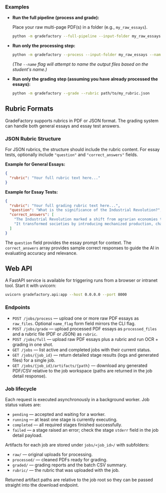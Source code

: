 ### Examples

- **Run the full pipeline (process and grade):**

  Place your raw multi-page PDF(s) in a folder (e.g., `my_raw_essays`).

  ```bash
  python -m gradefactory --full-pipeline --input-folder my_raw_essays --rubric path/to/my_rubric.json
  ```

- **Run only the processing step:**

  ```bash
  python -m gradefactory --process --input-folder my_raw_essays --name
  ```

  _(The `--name` flag will attempt to name the output files based on the student's name.)_

- **Run only the grading step (assuming you have already processed the essays):**

  ```bash
  python -m gradefactory --grade --rubric path/to/my_rubric.json
  ```

## Rubric Formats

GradeFactory supports rubrics in PDF or JSON format. The grading system can handle both general essays and essay test answers.

### JSON Rubric Structure

For JSON rubrics, the structure should include the rubric content. For essay tests, optionally include `"question"` and `"correct_answers"` fields.

**Example for General Essays:**

```json
{
  "rubric": "Your full rubric text here..."
}
```

**Example for Essay Tests:**

```json
{
  "rubric": "Your full grading rubric text here...",
  "question": "What is the significance of the Industrial Revolution?",
  "correct_answers": [
    "The Industrial Revolution marked a shift from agrarian economies to industrialized ones, leading to urbanization and technological advancements.",
    "It transformed societies by introducing mechanized production, changing labor dynamics, and paving the way for modern capitalism."
  ]
}
```

The `question` field provides the essay prompt for context. The `correct_answers` array provides sample correct responses to guide the AI in evaluating accuracy and relevance.
## Web API

A FastAPI service is available for triggering runs from a browser or intranet tool. Start it with uvicorn:

```bash
uvicorn gradefactory.api:app --host 0.0.0.0 --port 8000
```

### Endpoints

- `POST /jobs/process` — upload one or more raw PDF essays as `raw_files`. Optional `name_flag` form field mirrors the CLI flag.
- `POST /jobs/grade` — upload processed PDF essays as `processed_files` and a rubric file (PDF or JSON) as `rubric`.
- `POST /jobs/full` — upload raw PDF essays plus a rubric and run OCR + grading in one shot.
- `GET /jobs` — list active and completed jobs with their current status.
- `GET /jobs/{job_id}` — return detailed stage results (logs and generated files) for a single job.
- `GET /jobs/{job_id}/artifacts/{path}` — download any generated PDF/CSV relative to the job workspace (paths are returned in the job detail response).

### Job lifecycle

Each request is executed asynchronously in a background worker. Job status values are:

- `pending` — accepted and waiting for a worker.
- `running` — at least one stage is currently executing.
- `completed` — all required stages finished successfully.
- `failed` — a stage raised an error; check the stage `stderr` field in the job detail payload.

Artifacts for each job are stored under `jobs/<job_id>/` with subfolders:

- `raw/` — original uploads for processing.
- `processed/` — cleaned PDFs ready for grading.
- `graded/` — grading reports and the batch CSV summary.
- `rubric/` — the rubric that was uploaded with the job.

Returned artifact paths are relative to the job root so they can be passed straight into the download endpoint.
